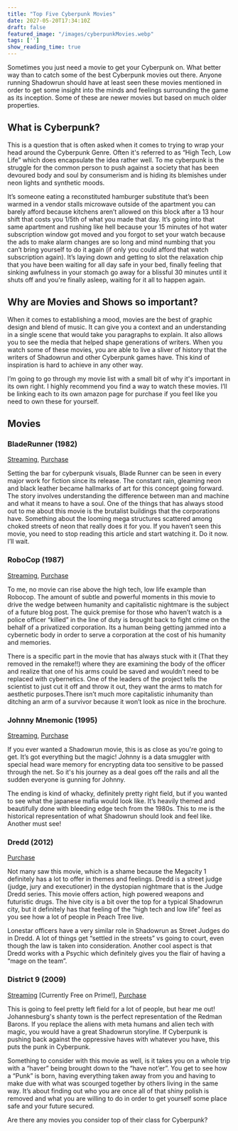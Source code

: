 ```yaml
---
title: "Top Five Cyberpunk Movies"
date: 2027-05-20T17:34:10Z
draft: false
featured_image: "/images/cyberpunkMovies.webp"
tags: ['']
show_reading_time: true
---
```


Sometimes you just need a movie to get your Cyberpunk on. What better way than to catch some of the best Cyberpunk movies out there. Anyone running Shadowrun should have at least seen these movies mentioned in order to get some insight into the minds and feelings surrounding the game as its inception. Some of these are newer movies but based on much older properties. 

## What is Cyberpunk?
This is a question that is often asked when it comes to trying to wrap your head around the Cyberpunk Genre. Often it's referred to as “High Tech, Low Life” which does encapsulate the idea rather well. To me cyberpunk is the struggle for the common person to push against a society that has been devoured body and soul by consumerism and is hiding its blemishes under neon lights and synthetic moods. 

It’s someone eating a reconstituted hamburger substitute that’s been warmed in a vendor stalls microwave outside of the apartment you can barely afford because kitchens aren’t allowed on this block after a 13 hour shift that costs you 1/5th of what you made that day. It’s going into that same apartment and rushing like hell because your 15 minutes of hot water subscription window got moved and you forgot to set your watch because the ads to make alarm changes are so long and mind numbing that you can’t bring yourself to do it again (if only you could afford that watch subscription again). It’s laying down and getting to slot the relaxation chip that you have been waiting for all day safe in your bed, finally feeling that sinking awfulness in your stomach go away for a blissful 30 minutes until it shuts off and you're finally asleep, waiting for it all to happen again.


## Why are Movies and Shows so important?
When it comes to establishing a mood, movies are the best of graphic design and blend of music. It can give you a context and an understanding in a single scene that would take you paragraphs to explain. It also allows you to see the media that helped shape generations of  writers. When you watch some of these movies, you are able to live a sliver of history that the writers of Shadowrun and other Cyberpunk games have. This kind of inspiration is hard to achieve in any other way.

I’m going to go through my movie list with a small bit of why it's important in its own right. I highly recommend you find a way to watch these movies. I’ll be linking each to its own amazon page for purchase if you feel like you need to own these for yourself.

## Movies
### BladeRunner (1982)
[Streaming](https://amzn.to/3K8pQOY), [Purchase](https://amzn.to/3K8Ga20)
    
Setting the bar for cyberpunk visuals, Blade Runner can be seen in every major work for fiction since its release. The constant rain, gleaming neon and black leather became hallmarks of art for this concept going forward. The story involves understanding the difference between man and machine and what it means to have a soul. One of the things that has always stood out to me about this movie is the brutalist buildings that the corporations have. Something about the looming mega structures scattered among choked streets of neon that really does it for you. If you haven’t seen this movie, you need to stop reading this article and start watching it. Do it now. I’ll wait.

### RoboCop (1987)
[Streaming](https://amzn.to/3V4ZW4S), [Purchase](https://amzn.to/4bFpxqq)

To me, no movie can rise above the high tech, low life example than Robocop. The amount of subtle and powerful moments in this movie to drive the wedge between humanity and capitalistic nightmare is the subject of a future blog post. The quick premise for those who haven’t watch is a police officer “killed” in the line of duty is brought back to fight crime on the behalf of a privatized corporation. Its a human being getting jammed into a cybernetic body in order to serve a corporation at the cost of his humanity and memories. 

There is a specific part in the movie that has always stuck with it (That they removed in the remake!!) where they are examining the body of the officer and realize that one of his arms could be saved and wouldn’t need to be replaced with cybernetics. One of the leaders of the project tells the scientist to just cut it off and throw it out, they want the arms to match for aesthetic purposes.There isn’t much more capitalistic inhumanity than ditching an arm of a survivor because it won’t look as nice in the brochure. 

### Johnny Mnemonic (1995) 
[Streaming](https://amzn.to/44TU4i3), [Purchase](https://amzn.to/4axLVkt)

If you ever wanted a Shadowrun movie, this is as close as you're going to get. It’s got everything but the magic! Johnny is a data smuggler with special head ware memory for encrypting data too sensitive to be passed through the net. So it's his journey as a deal goes off the rails and all the sudden everyone is gunning for Johnny.

The ending is kind of whacky, definitely pretty right field, but if you wanted to see what the japanese mafia would look like. It’s heavily themed and beautifully done with bleeding edge tech from the 1980s. This to me is the historical representation of what Shadowrun should look and feel like. Another must see!

### Dredd (2012) 
[Purchase](https://amzn.to/3WMENxs)

Not many saw this movie, which is a shame because the Megacity 1 definitely has a lot to offer in themes and feelings. Dredd is a street judge (judge, jury and executioner) in the dystopian nightmare that is the Judge Dredd series. This movie offers action, high powered weapons and futuristic drugs. The hive city is a bit over the top for a typical Shadowrun city, but it definitely has that feeling of the “high tech and low life” feel as you see how a lot of people in Peach Tree live. 

Lonestar officers have a very similar role in Shadowrun as Street Judges do in Dredd. A lot of things get “settled in the streets” vs going to court, even though the law is taken into consideration. Another cool aspect is that Dredd works with a Psychic which definitely gives you the flair of having a “mage on the team”. 
	
### District 9 (2009) 
[Streaming](https://amzn.to/4bq2h02) [Currently Free on Prime!], [Purchase](https://amzn.to/3QW9koT)

This is going to feel pretty left field for a lot of people, but hear me out! Johannesburg's  shanty town is the perfect representation of the Redman Barons. If you replace the aliens with meta humans and alien tech with magic, you would have a great Shadowrun storyline. If Cyberpunk is pushing back against the oppressive haves with whatever you have, this puts the punk in Cyberpunk. 

Something to consider with this movie as well, is it takes you on a whole trip with a “haver” being brought down to the “have not’er”. You get to see how a “Punk” is born, having everything taken away from you and having to make due with what was scourged together by others living in the same way. It’s about finding out who you are once all of that shiny polish is removed and what you are willing to do in order to get yourself some place safe and your future secured.

Are there any movies you consider top of their class for Cyberpunk? 
